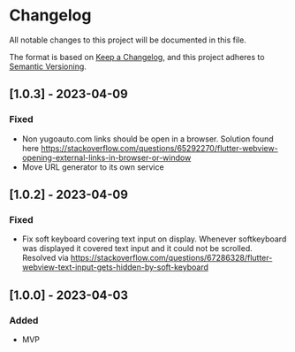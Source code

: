 # Changelog

All notable changes to this project will be documented in this file.

The format is based on [Keep a Changelog](https://keepachangelog.com/en/1.0.0/),
and this project adheres
to [Semantic Versioning](https://semver.org/spec/v2.0.0.html).

## [1.0.3] - 2023-04-09

### Fixed

- Non yugoauto.com links should be open in a browser. Solution found
  here https://stackoverflow.com/questions/65292270/flutter-webview-opening-external-links-in-browser-or-window
- Move URL generator to its own service

## [1.0.2] - 2023-04-09

### Fixed

- Fix soft keyboard covering text input on display. Whenever softkeyboard was
  displayed it covered text input and it could not be scrolled. Resolved
  via https://stackoverflow.com/questions/67286328/flutter-webview-text-input-gets-hidden-by-soft-keyboard

## [1.0.0] - 2023-04-03

### Added

- MVP
